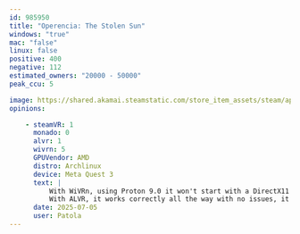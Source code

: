 ```yaml
---
id: 985950
title: "Operencia: The Stolen Sun"
windows: "true"
mac: "false"
linux: false
positive: 400
negative: 112
estimated_owners: "20000 - 50000"
peak_ccu: 5

image: https://shared.akamai.steamstatic.com/store_item_assets/steam/apps/985950/header.jpg?t=1727785460
opinions:

    - steamVR: 1
      monado: 0
      alvr: 1
      wivrn: 5
      GPUVendor: AMD
      distro: Archlinux
      device: Meta Quest 3
      text: |
          With WiVRn, using Proton 9.0 it won't start with a DirectX11 error; with Proton 8 or 10, it kind of starts but does not initialize VR and keeps loading eternally. So it's unplayable.
          With ALVR, it works correctly all the way with no issues, it even recognizes the haptic controllers and allows playing with them.
      date: 2025-07-05
      user: Patola
---
```

